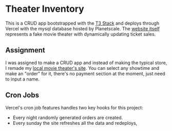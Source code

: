 # Theater Inventory

This is a CRUD app bootstrapped with the [T3 Stack](https://create.t3.gg/) and deploys through Vercel with the mysql database hosted by Planetscale.
The [website itself](https://theater-inventory.vercel.app/) represents a fake movie theater with dynamically updating ticket sales.

## Assignment

I was assigned to make a CRUD app and instead of making the typical store, I remade my [local movie theater's site](https://www.galaxytheatres.com/movie-theater/missiongrove). You can select any showtime and make an "order" for it, there's no payment section at the moment, just need to input a name.

## Cron Jobs

Vercel's cron job features handles two key hooks for this project:

- Every night randomly generated orders are created.
- Every sunday the site refreshes all the data and redeploys,
